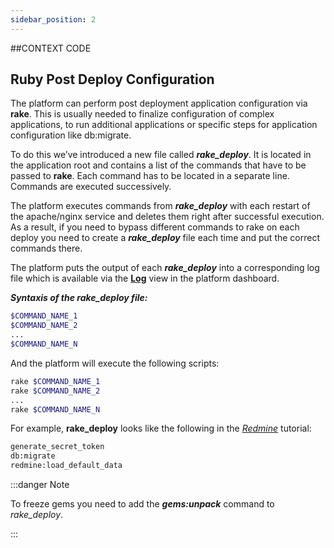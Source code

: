 ```yaml
---
sidebar_position: 2
---
```


##CONTEXT CODE

## Ruby Post Deploy Configuration

The platform can perform post deployment application configuration via **rake**. This is usually needed to finalize configuration of complex applications, to run additional applications or specific steps for application configuration like db:migrate.

To do this we’ve introduced a new file called **_rake_deploy_**. It is located in the application root and contains a list of the commands that have to be passed to **rake**. Each command has to be located in a separate line. Commands are executed successively.

The platform executes commands from **_rake_deploy_** with each restart of the apache/nginx service and deletes them right after successful execution. As a result, if you need to bypass different commands to rake on each deploy you need to create a **_rake_deploy_** file each time and put the correct commands there.

The platform puts the output of each **_rake_deploy_** into a corresponding log file which is available via the [**Log**](/docs/ApplicationSetting/Built-in%20Monitoring/Log%20Files#view-log-files) view in the platform dashboard.

**_Syntaxis of the rake_deploy file:_**

```bash
$COMMAND_NAME_1  
$COMMAND_NAME_2  
...  
$COMMAND_NAME_N
```

And the platform will execute the following scripts:

```bash
rake $COMMAND_NAME_1  
rake $COMMAND_NAME_2  
...  
rake $COMMAND_NAME_N
```

For example, **rake_deploy** looks like the following in the [_Redmine_](https://cloudmydc.com/) tutorial:

```bash
generate_secret_token  
db:migrate  
redmine:load_default_data
```

:::danger Note

To freeze gems you need to add the **_gems:unpack_** command to _rake_deploy_.

:::
